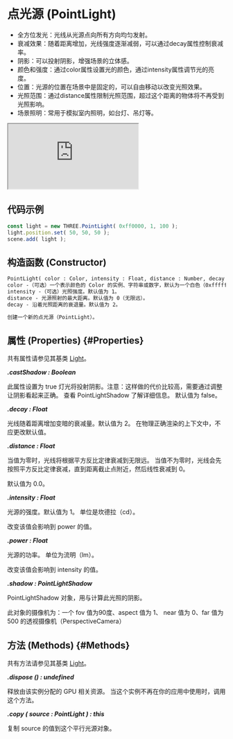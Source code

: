 # 点光源 (PointLight)

- 全方位发光：光线从光源点向所有方向均匀发射。
- 衰减效果：随着距离增加，光线强度逐渐减弱，可以通过decay属性控制衰减率。
- 阴影：可以投射阴影，增强场景的立体感。
- 颜色和强度：通过color属性设置光的颜色，通过intensity属性调节光的亮度。
- 位置：光源的位置在场景中是固定的，可以自由移动以改变光照效果。
- 光照范围：通过distance属性限制光照范围，超过这个距离的物体将不再受到光照影响。
- 场景照明：常用于模拟室内照明，如台灯、吊灯等。

<iframe id="scene" src="https://threejs.org/examples/webgl_lights_pointlights.html"></iframe>

## 代码示例

```js
const light = new THREE.PointLight( 0xff0000, 1, 100 );
light.position.set( 50, 50, 50 );
scene.add( light );
```

## 构造函数 (Constructor)

```md
PointLight( color : Color, intensity : Float, distance : Number, decay : Float )
color -（可选）一个表示颜色的 Color 的实例、字符串或数字，默认为一个白色（0xffffff）的 Color 对象。
intensity -（可选）光照强度。默认值为 1。
distance - 光源照射的最大距离。默认值为 0（无限远）。
decay - 沿着光照距离的衰退量。默认值为 2。

创建一个新的点光源（PointLight）。
```

## 属性 (Properties) {#Properties}

共有属性请参见其基类 [Light](./Light)。

***.castShadow : Boolean***

此属性设置为 true 灯光将投射阴影。注意：这样做的代价比较高，需要通过调整让阴影看起来正确。 查看 PointLightShadow 了解详细信息。 默认值为 false。

***.decay : Float***

光线随着距离增加变暗的衰减量。默认值为 2。
在物理正确渲染的上下文中，不应更改默认值。

***.distance : Float***

当值为零时，光线将根据平方反比定律衰减到无限远。 当值不为零时，光线会先按照平方反比定律衰减，直到距离截止点附近，然后线性衰减到 0。

默认值为 0.0。

***.intensity : Float***

光源的强度。默认值为 1。
单位是坎德拉（cd）。

改变该值会影响到 power 的值。

***.power : Float***

光源的功率。
单位为流明（lm）。

改变该值会影响到 intensity 的值。

***.shadow : PointLightShadow***

PointLightShadow 对象，用与计算此光照的阴影。

此对象的摄像机为：一个 fov 值为90度、aspect 值为 1、 near 值为 0、far 值为 500 的透视摄像机（PerspectiveCamera）


## 方法 (Methods) {#Methods}

共有方法请参见其基类 [Light](./Light)。

***.dispose () : undefined***

释放由该实例分配的 GPU 相关资源。 当这个实例不再在你的应用中使用时，调用这个方法。

***.copy ( source : PointLight ) : this***

复制 source 的值到这个平行光源对象。
